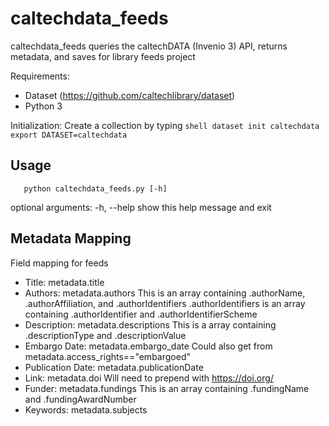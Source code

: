 # caltechdata_feeds

caltechdata_feeds queries the caltechDATA (Invenio 3) API, returns metadata, and 
saves for library feeds project

Requirements:
- Dataset (https://github.com/caltechlibrary/dataset)
- Python 3

Initialization:
    Create a collection by typing
    ```shell
    dataset init caltechdata
    export DATASET=caltechdata
    ```

## Usage

```shell
   python caltechdata_feeds.py [-h]
```

optional arguments:
  -h, --help  show this help message and exit


## Metadata Mapping

Field mapping for feeds

- Title: metadata.title
- Authors: metadata.authors
This is an array containing .authorName, .authorAffiliation, and .authorIdentifiers
.authorIdentifiers is an array containing .authorIdentifier and .authorIdentifierScheme
- Description: metadata.descriptions
This is a array containing .descriptionType and .descriptionValue
- Embargo Date: metadata.embargo_date
Could also get from metadata.access_rights=="embargoed"
- Publication Date: metadata.publicationDate
- Link: metadata.doi
Will need to prepend with https://doi.org/
- Funder: metadata.fundings
This is an array containing .fundingName and .fundingAwardNumber
- Keywords: metadata.subjects
